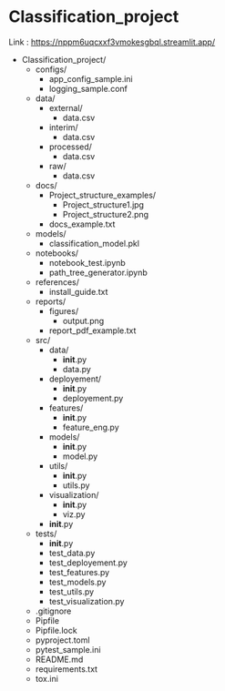 # Classification_project

Link : https://nppm6uqcxxf3vmokesgbql.streamlit.app/

- Classification_project/
  - configs/
    - app_config_sample.ini
    - logging_sample.conf
  - data/
    - external/
      - data.csv
    - interim/
      - data.csv
    - processed/
      - data.csv
    - raw/
      - data.csv
  - docs/
    - Project_structure_examples/
      - Project_structure1.jpg
      - Project_structure2.png
    - docs_example.txt
  - models/
    - classification_model.pkl
  - notebooks/
    - notebook_test.ipynb
    - path_tree_generator.ipynb
  - references/
    - install_guide.txt
  - reports/
    - figures/
      - output.png
    - report_pdf_example.txt
  - src/
    - data/
      - __init__.py
      - data.py
    - deployement/
      - __init__.py
      - deployement.py
    - features/
      - __init__.py
      - feature_eng.py
    - models/
      - __init__.py
      - model.py
    - utils/
      - __init__.py
      - utils.py
    - visualization/
      - __init__.py
      - viz.py
    - __init__.py
  - tests/
    - __init__.py
    - test_data.py
    - test_deployement.py
    - test_features.py
    - test_models.py
    - test_utils.py
    - test_visualization.py
  - .gitignore
  - Pipfile
  - Pipfile.lock
  - pyproject.toml
  - pytest_sample.ini
  - README.md
  - requirements.txt
  - tox.ini
